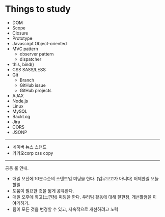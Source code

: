 Things to study
=====

- DOM
- Scope
- Closure
- Prototype
- Javascirpt Object-oriented
- MVC pattern
    - observer pattern
    - dispatcher
- this, bind()
- CSS SASS/LESS
- Git
  - Branch
  - GitHub issue
  - GitHub projects
- AJAX
- Node.js
- Linux
- MySQL
- BackLog
- Jira
- CORS
- JSONP

----------

- 네이버 뉴스 스탠드
- 카카오corp css copy

----------

공통 룰 안내.

- 매일 오전에 10분수준의 스탠드업 미팅을 한다. (업무보고가 아니다)
    어제한일
    오늘할일
- 도움이 필요한 것을 짧게 공유한다.
- 매일 오후에 회고(느낀점) 미팅을 한다.
    우리팀 활동에 대해 잘한점, 개선할점을 이야기하기.
- 팀이 모든 것을 변경할 수 있고, 지속적으로 개선하려고 노력  